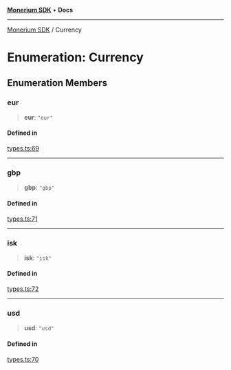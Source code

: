[**Monerium SDK**](../README.md) • **Docs**

---

[Monerium SDK](../README.md) / Currency

# Enumeration: Currency

## Enumeration Members

### eur

> **eur**: `"eur"`

#### Defined in

[types.ts:69](https://github.com/monerium/js-monorepo/blob/6fd0ad80ad4e8d991580cbeedf4372ce7e758e51/packages/sdk/src/types.ts#L69)

---

### gbp

> **gbp**: `"gbp"`

#### Defined in

[types.ts:71](https://github.com/monerium/js-monorepo/blob/6fd0ad80ad4e8d991580cbeedf4372ce7e758e51/packages/sdk/src/types.ts#L71)

---

### isk

> **isk**: `"isk"`

#### Defined in

[types.ts:72](https://github.com/monerium/js-monorepo/blob/6fd0ad80ad4e8d991580cbeedf4372ce7e758e51/packages/sdk/src/types.ts#L72)

---

### usd

> **usd**: `"usd"`

#### Defined in

[types.ts:70](https://github.com/monerium/js-monorepo/blob/6fd0ad80ad4e8d991580cbeedf4372ce7e758e51/packages/sdk/src/types.ts#L70)
